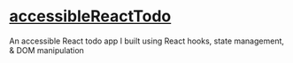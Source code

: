 # [accessibleReactTodo](https://accessiblereacttodo.MaDr.io)
An accessible React todo app I built using React hooks, state management, & DOM manipulation
